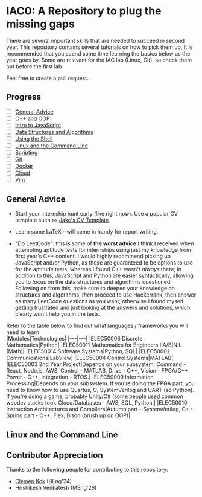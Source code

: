 # IAC0: A Repository to plug the missing gaps

There are several important skills that are needed to succeed in second year. This repository contains several tutorials on how to pick them up. It is recommended that you spend some time learning the basics below as the year goes by. Some are relevant for the IAC lab (Linux, Git), so check them out before the first lab.

Feel free to create a pull request.

## Progress

- [ ] [General Advice](#general-advice)
- [ ] [C++ and OOP](/C++.md)
- [ ] [Intro to JavaScript](/JavaScript.md)
- [ ] [Data Structures and Algorithms](/DSandA.md)
- [ ] [Using the Shell](/shell_cheat_sheet.md)
- [ ] [Linux and the Command Line](#linux-and-the-command-line)
- [ ] [Scripting](/Scripting.md)
- [ ] [Git](/Git.md)
- [ ] [Docker](/Docker.md)
- [ ] [Cloud](/Cloud.md)
- [ ] [Vim](/Vim.md)

## General Advice

- Start your internship hunt early (like right now). Use a popular CV template such as [Jake's CV Template](https://www.overleaf.com/latex/templates/jakes-resume/syzfjbzwjncs).  

- Learn some LaTeX - will come in handy for report writing.

- "Do LeetCode": this is some of **the worst advice** I think I received when attempting aptitude tests for internships using just my knowledge from first year's C++ content. I would highly recommend picking up JavaScript and/or Python, as these are guaranteed to be options to use for the aptitude tests, whereas I found C++ wasn't *always* there; in addition to this, JavaScript and Python are easier syntactically, allowing you to focus on the data structures and algorithms questioned. Following on from this, make sure to deepen your knowledge on structures and algorithms, *then* proceed to use Hackerrank, then answer as many LeetCode questions as you want, otherwise I found myself getting frustrated and just looking at the answers and solutions, which clearly won't help you in the tests.

Refer to the table below to find out what languages / frameworks you will need to learn:  
|Modules|Technologies|
|---|---|
|ELEC50006 Discrete Mathematics|Python|
|ELEC50011 Mathematics for Engineers IIA/B|NIL (Math)|
|ELEC50014 Software Systems|Python, SQL|
|ELEC50002 Communications|LabView|
|ELEC50004 Control Systems|MATLAB|
|ELEC50003 2nd Year Project|Depends on your subsystem. Command - React, Node.js, AWS, Control - MATLAB, Drive - C++, Vision - FPGA/C++, Power - C++, Integration - RTOS.|
|ELEC50009 Information Processing|Depends on your subsystem. If you're doing the FPGA part, you need to know how to use Quartus, C, SystemVerilog and UART (so Python). If you're doing a game, probably Unity/C# (some people used common webdev stacks too). Cloud/Databases - AWS, SQL, Python.|
|ELEC50010 Instruction Architectures and Compilers|Autumn part - SystemVerilog, C++. Spring part - C++, Flex, Bison (brush up on OOP)|

## Linux and the Command Line




## Contributor Appreciation

Thanks to the following people for contributing to this repository:

- [Clemen Kok](https://clemenkok.com/) (BEng'24)
- Hrishikesh Venkatesh (MEng'26)
